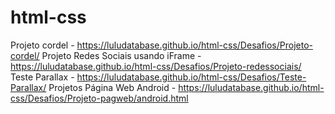 # html-css
 Projeto cordel - https://luludatabase.github.io/html-css/Desafios/Projeto-cordel/
 Projeto Redes Sociais usando iFrame - https://luludatabase.github.io/html-css/Desafios/Projeto-redessociais/
 Teste Parallax - https://luludatabase.github.io/html-css/Desafios/Teste-Parallax/
 Projetos Página Web Android - https://luludatabase.github.io/html-css/Desafios/Projeto-pagweb/android.html
